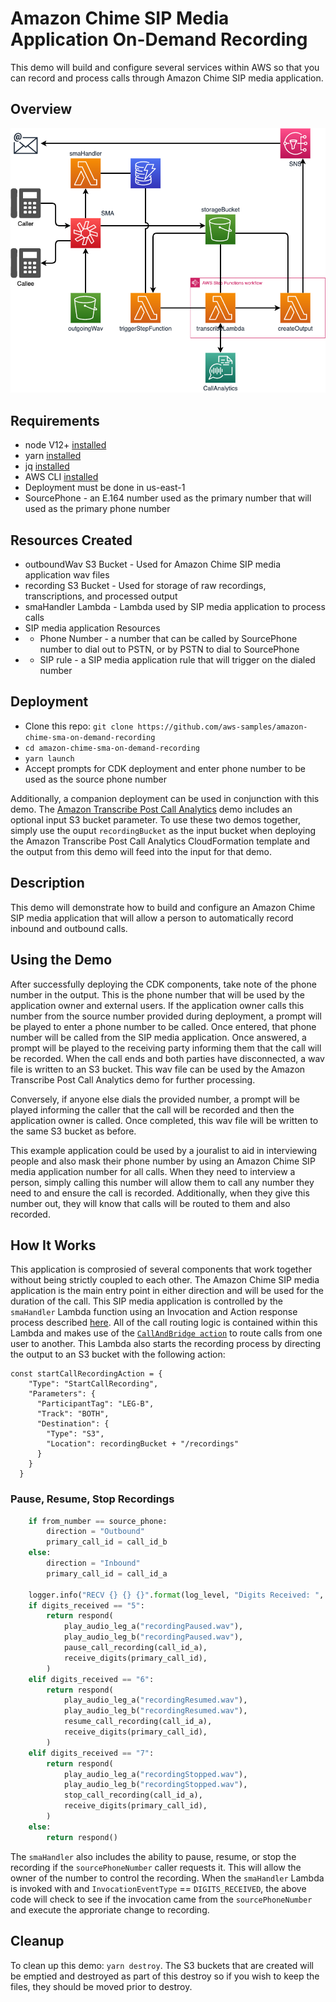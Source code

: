 # Amazon Chime SIP Media Application On-Demand Recording

This demo will build and configure several services within AWS so that you can record and process calls through Amazon Chime SIP media application.

## Overview

![Overview](images/sma-on-demand-recording.png)

## Requirements

- node V12+ [installed](https://nodejs.org/en/download/)
- yarn [installed](https://yarnpkg.com/getting-started/install)
- jq [installed](https://stedolan.github.io/jq/download/)
- AWS CLI [installed](https://docs.aws.amazon.com/cli/latest/userguide/install-cliv2.html)
- Deployment must be done in us-east-1
- SourcePhone - an E.164 number used as the primary number that will used as the primary phone number

## Resources Created

- outboundWav S3 Bucket - Used for Amazon Chime SIP media application wav files
- recording S3 Bucket - Used for storage of raw recordings, transcriptions, and processed output
- smaHandler Lambda - Lambda used by SIP media application to process calls
- SIP media application Resources
- - Phone Number - a number that can be called by SourcePhone number to dial out to PSTN, or by PSTN to dial to SourcePhone
- - SIP rule - a SIP media application rule that will trigger on the dialed number

## Deployment

- Clone this repo: `git clone https://github.com/aws-samples/amazon-chime-sma-on-demand-recording`
- `cd amazon-chime-sma-on-demand-recording`
- `yarn launch`
- Accept prompts for CDK deployment and enter phone number to be used as the source phone number

Additionally, a companion deployment can be used in conjunction with this demo. The [Amazon Transcribe Post Call Analytics](https://github.com/aws-samples/amazon-transcribe-post-call-analytics) demo includes an optional input S3 bucket parameter. To use these two demos together, simply use the ouput `recordingBucket` as the input bucket when deploying the Amazon Transcribe Post Call Analytics CloudFormation template and the output from this demo will feed into the input for that demo.

## Description

This demo will demonstrate how to build and configure an Amazon Chime SIP media application that will allow a person to automatically record inbound and outbound calls.

## Using the Demo

After successfully deploying the CDK components, take note of the phone number in the output. This is the phone number that will be used by the application owner and external users. If the application owner calls this number from the source number provided during deployment, a prompt will be played to enter a phone number to be called. Once entered, that phone number will be called from the SIP media application. Once answered, a prompt will be played to the receiving party informing them that the call will be recorded. When the call ends and both parties have disconnected, a wav file is written to an S3 bucket. This wav file can be used by the Amazon Transcribe Post Call Analytics demo for further processing.

Conversely, if anyone else dials the provided number, a prompt will be played informing the caller that the call will be recorded and then the application owner is called. Once completed, this wav file will be written to the same S3 bucket as before.

This example application could be used by a jouralist to aid in interviewing people and also mask their phone number by using an Amazon Chime SIP media application number for all calls. When they need to interview a person, simply calling this number will allow them to call any number they need to and ensure the call is recorded. Additionally, when they give this number out, they will know that calls will be routed to them and also recorded.

## How It Works

This application is comprosied of several components that work together without being strictly coupled to each other. The Amazon Chime SIP media application is the main entry point in either direction and will be used for the duration of the call. This SIP media application is controlled by the `smaHandler` Lambda function using an Invocation and Action response process described [here](https://docs.aws.amazon.com/chime/latest/dg/use-cases.html). All of the call routing logic is contained within this Lambda and makes use of the [`CallAndBridge action`](https://docs.aws.amazon.com/chime/latest/dg/call-and-bridge.html) to route calls from one user to another. This Lambda also starts the recording process by directing the output to an S3 bucket with the following action:

```
const startCallRecordingAction = {
    "Type": "StartCallRecording",
    "Parameters": {
      "ParticipantTag": "LEG-B",
      "Track": "BOTH",
      "Destination": {
        "Type": "S3",
        "Location": recordingBucket + "/recordings"
      }
    }
  }
```

### Pause, Resume, Stop Recordings

```python
    if from_number == source_phone:
        direction = "Outbound"
        primary_call_id = call_id_b
    else:
        direction = "Inbound"
        primary_call_id = call_id_a

    logger.info("RECV {} {} {}".format(log_level, "Digits Received: ", digits_received))
    if digits_received == "5":
        return respond(
            play_audio_leg_a("recordingPaused.wav"),
            play_audio_leg_b("recordingPaused.wav"),
            pause_call_recording(call_id_a),
            receive_digits(primary_call_id),
        )
    elif digits_received == "6":
        return respond(
            play_audio_leg_a("recordingResumed.wav"),
            play_audio_leg_b("recordingResumed.wav"),
            resume_call_recording(call_id_a),
            receive_digits(primary_call_id),
        )
    elif digits_received == "7":
        return respond(
            play_audio_leg_a("recordingStopped.wav"),
            play_audio_leg_b("recordingStopped.wav"),
            stop_call_recording(call_id_a),
            receive_digits(primary_call_id),
        )
    else:
        return respond()
```

The `smaHandler` also includes the ability to pause, resume, or stop the recording if the `sourcePhoneNumber` caller requests it. This will allow the owner of the number to control the recording. When the `smaHandler` Lambda is invoked with and `InvocationEventType` == `DIGITS_RECEIVED`, the above code will check to see if the invocation came from the `sourcePhoneNumber` and execute the approriate change to recording.

## Cleanup

To clean up this demo: `yarn destroy`. The S3 buckets that are created will be emptied and destroyed as part of this destroy so if you wish to keep the files, they should be moved prior to destroy.
